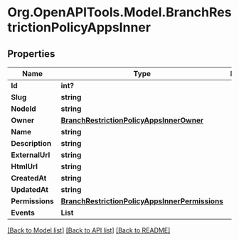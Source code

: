 # Org.OpenAPITools.Model.BranchRestrictionPolicyAppsInner

## Properties

Name | Type | Description | Notes
------------ | ------------- | ------------- | -------------
**Id** | **int?** |  | [optional] 
**Slug** | **string** |  | [optional] 
**NodeId** | **string** |  | [optional] 
**Owner** | [**BranchRestrictionPolicyAppsInnerOwner**](BranchRestrictionPolicyAppsInnerOwner.md) |  | [optional] 
**Name** | **string** |  | [optional] 
**Description** | **string** |  | [optional] 
**ExternalUrl** | **string** |  | [optional] 
**HtmlUrl** | **string** |  | [optional] 
**CreatedAt** | **string** |  | [optional] 
**UpdatedAt** | **string** |  | [optional] 
**Permissions** | [**BranchRestrictionPolicyAppsInnerPermissions**](BranchRestrictionPolicyAppsInnerPermissions.md) |  | [optional] 
**Events** | **List<string>** |  | [optional] 

[[Back to Model list]](../README.md#documentation-for-models) [[Back to API list]](../README.md#documentation-for-api-endpoints) [[Back to README]](../README.md)

